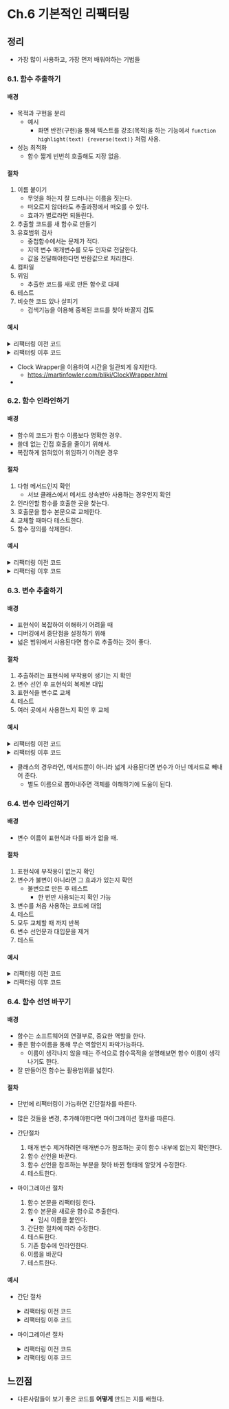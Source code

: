 # Ch.6 기본적인 리팩터링

## 정리

- 가장 많이 사용하고, 가장 먼저 배워야하는 기법들

### 6.1. 함수 추출하기

#### 배경

- 목적과 구현을 분리
  - 예시
    - 화면 반전(구현)을 통해 텍스트를 강조(목적)을 하는 기능에서 `function highlight(text) {reverse(text)}` 처럼 사용.
- 성능 최적화
  - 함수 짧게 빈번히 호출해도 지장 없음.

#### 절차

1. 이름 붙이기
   - 무엇을 하는지 잘 드러나는 이름을 짓는다.
   - 떠오르지 않더라도 추출과정에서 떠오를 수 있다.
   - 효과가 별로라면 되돌린다.
2. 추출할 코드를 새 함수로 만들기
3. 유효범위 검사
   - 중첩함수에서는 문제가 적다.
   - 지역 변수 매개변수를 모두 인자로 전달한다.
   - 값을 전달해야한다면 반환값으로 처리한다.
4. 컴파일
5. 위임
   - 추출한 코드를 새로 만든 함수로 대체
6. 테스트
7. 비슷한 코드 있나 살피기
   - 검색기능을 이용해 중복된 코드를 찾아 바꿀지 검토

#### 예시

  <details><summary>리팩터링 이전 코드</summary>
  <div markdown="1">

```
class Clock {
  constructor(date) {
    this.today = date || new Date();
    // this.today = d
  }
}
const clock = new Clock();
function printOwing(invoice) {
  let outstanding = 0;

  console.log("*****************");
  console.log("**** 고객 채무 ****");
  console.log("*****************");

  // 미해결 채무 (outstanding)를 계산한다.
  for (const o of invoice.orders) {
    outstanding += o.amount;
  }

  // 마감일 (dueState)을 기록한다.
  const today = clock.today;
  invoice.dueDate = new Date(
    today.getFullYear(),
    today.getMonth(),
    today.getDate() + 30
  );

  // 세부 사항을 출력한다.{
  console.log(`고객명: ${invoice.customer}`);
  console.log(`채무액: ${outstanding}`);
  console.log(`마감일: ${invoice?.dueDate?.toLocaleDateString("ko-KR")}`);
}

const invoice = {
  customer: "Invidam",
  orders: [{ amount: 300 }, { amount: 500 }, { amount: 1000 }],
};

printOwing(invoice);
```

  </div>
  </details>

  <details><summary>리팩터링 이후 코드</summary>
  <div markdown="1">

```
class Clock {
  constructor(date) {
    this.today = date || new Date();
  }
}
const clock = new Clock();
function printOwing(invoice) {
  printBanner();
  const outstanding = calculateOutstanding(invoice);

  const today = clock.today;
  recordDueDate(invoice);

  printDetails(invoice, outstanding);

  function printBanner() {
    console.log("*****************");
    console.log("**** 고객 채무 ****");
    console.log("*****************");
  }

  function calculateOutstanding(invoice) {
    let result = 0;
    for (const o of invoice.orders) {
      result += o.amount;
    }
    return result;
  }

  function recordDueDate(invoice) {
    invoice.dueDate = new Date(
      today.getFullYear(),
      today.getMonth(),
      today.getDate() + 30
    );
  }

  function printDetails(invoice, outstanding) {
    console.log(`고객명: ${invoice.customer}`);
    console.log(`채무액: ${outstanding}`);
    console.log(`마감일: ${invoice?.dueDate?.toLocaleDateString("ko-KR")}`);
  }
}

const invoice = {
  customer: "Invidam",
  orders: [{ amount: 300 }, { amount: 500 }, { amount: 1000 }],
};

printOwing(invoice);

```

  </div>
  </details>

- Clock Wrapper을 이용하여 시간을 일관되게 유지한다.
  - https://martinfowler.com/bliki/ClockWrapper.html
-

### 6.2. 함수 인라인하기

#### 배경

- 함수의 코드가 함수 이름보다 명확한 경우.
- 쓸데 없는 간접 호출을 줄이기 위해서.
- 복잡하게 얽혀있어 위임하기 어려운 경우

#### 절차

1. 다형 메서드인지 확인
   - 서브 클래스에서 메서드 상속받아 사용하는 경우인지 확인
2. 인라인할 함수를 호출한 곳을 찾는다.
3. 호출문을 함수 본문으로 교체한다.
4. 교체할 때마다 테스트한다.
5. 함수 정의를 삭제한다.

#### 예시

<details><summary>리팩터링 이전 코드</summary>
<div markdown="1">

```
function rating(aDriver) {
  return moreThanFiveLateDeliveries(aDriver) ? 2 : 1;
}

function moreThanFiveLateDeliveries(aDriver) {
  return aDriver.numberOfLaterDeliveries > 5;
}


const driver = { numberOfLaterDeliveries: 3 };

console.log(rating(driver));

```

</div>
</details>

<details><summary>리팩터링 이후 코드</summary>
<div markdown="1">

```

function rating(aDriver) {
  return aDriver.numberOfLaterDeliveries > 5 ? 2 : 1;
}

const driver = { numberOfLaterDeliveries: 3 };

console.log(rating(driver));

```

- `moreThanFiveLateDeliveries()`이 이름보다 코드가 명확하므로 인라인시켰다.
- 여러줄이 있는 경우 실수하지 않으려면 한번에 한문장씩 옮기는 것이 좋다.
</div>
</details>

### 6.3. 변수 추출하기

#### 배경

- 표현식이 복잡하여 이해하기 어려울 때
- 디버깅에서 중단점을 설정하기 위해
- 넓은 범위에서 사용된다면 함수로 추출하는 것이 좋다.

#### 절차

1. 추출하려는 표현식에 부작용이 생기는 지 확인
2. 변수 선언 후 표현식의 복제본 대입
3. 표현식을 변수로 교체
4. 테스트
5. 여러 곳에서 사용한느지 확인 후 교체

#### 예시

<details><summary>리팩터링 이전 코드</summary>
<div markdown="1">

```
function price(order) {
  return (
    order.quantity * order.itemPrice -
    Math.max(0, order.quantity - 500) * order.itemPrice * 0.05 +
    Math.min(order.quantity * order.itemPrice * 0.1, 0.05)
  );
}

const order = {
  quantity: 50,
  itemPrice: 8,
};

console.log(price(order));

```

</div>
</details>

<details><summary>리팩터링 이후 코드</summary>
<div markdown="1">

```
function price(order) {
  const basePrice = order.quantity * order.itemPrice;
  const salePrice = Math.max(0, order.quantity - 500) * order.itemPrice * 0.05;
  const deliverPrice = Math.min(order.quantity * order.itemPrice * 0.1, 0.05);
  return basePrice - salePrice + deliverPrice;
}

const order = {
  quantity: 50,
  itemPrice: 8,
};

console.log(price(order));
```

</div>
</details>

- 클래스의 경우라면, 메서드뿐이 아니라 넓게 사용된다면 변수가 아닌 메서드로 빼내어 준다.
  - 별도 이름으로 뽑아내주면 객체를 이해하기에 도움이 된다.

### 6.4. 변수 인라인하기

#### 배경

- 변수 이름이 표현식과 다를 바가 없을 때.

#### 절차

1. 표현식에 부작용이 없는지 확인
2. 변수가 불변이 아니라면 그 효과가 있는지 확인
   - 불변으로 만든 후 테스트
     - 한 번만 사용되는지 확인 가능
3. 변수를 처음 사용하는 코드에 대입
4. 테스트
5. 모두 교체할 때 까지 반복
6. 변수 선언문과 대입문을 제거
7. 테스트

#### 예시

<details><summary>리팩터링 이전 코드</summary>
  <div markdown="1">

```
let value = obj.value
return value === 10
```

  </div>
  </details>

  <details><summary>리팩터링 이후 코드</summary>
  <div markdown="1">

```
return obj.value=== 10
```

  </div>
  </details>

### 6.4. 함수 선언 바꾸기

#### 배경

- 함수는 소프트웨어의 연결부로, 중요한 역할을 한다.
- 좋은 함수이름을 통해 무슨 역할인지 파악가능하다.
  - 이름이 생각나지 않을 때는 주석으로 함수목적을 설명해보면 함수 이름이 생각나기도 한다.
- 잘 만들어진 함수는 활용범위를 넓힌다.

#### 절차

- 단번에 리팩터링이 가능하면 간단절차를 따른다.
- 많은 것들을 변경, 추가해야한다면 마이그레이션 절차를 따른다.
- 간단절차

  1. 매개 변수 제거하려면 매개변수가 참조하는 곳이 함수 내부에 없는지 확인한다.
  2. 함수 선언을 바꾼다.
  3. 함수 선언을 참조하는 부분을 찾아 바뀐 형태에 알맞게 수정한다.
  4. 테스트한다.

- 마이그레이션 절차
  1. 함수 본문을 리팩터링 한다.
  2. 함수 본문을 새로운 함수로 추출한다.
     - 임시 이름을 붙인다.
  3. 간단한 절차에 따라 수정한다.
  4. 테스트한다.
  5. 기존 함수에 인라인한다.
  6. 이름을 바꾼다
  7. 테스트한다.

#### 예시

- 간단 절차
  <details><summary>리팩터링 이전 코드</summary>
  <div markdown="1">

  ```
  function circum(radius) {return 2* Math.PI * radius}
  ```

  </div>
  </details>

  <details><summary>리팩터링 이후 코드</summary>
  <div markdown="1">

  ```
  function circumference(radius) {return 2* Math.PI * radius}
  ```

  </div>
  </details>

- 마이그레이션 절차
  <details><summary>리팩터링 이전 코드</summary>
  <div markdown="1">

  ```
  function circum(radius) {return 2* Math.PI * radius;}
  ```

  </div>
  </details>

  <details><summary>리팩터링 이후 코드</summary>
  <div markdown="1">

  ```
  //1
  function circum(radius) {return circumference(radius);}
  function circumference(radius) {return 2* Math.PI * radius;}
  //2
  function circum(radius) {return circumference(radius);}
  function circumference(radius) {return 2* Math.PI * radius;}
  ```

  </div>
  </details>

## 느낀점

- 다른사람들이 보기 좋은 코드를 **어떻게** 만드는 지를 배웠다.
